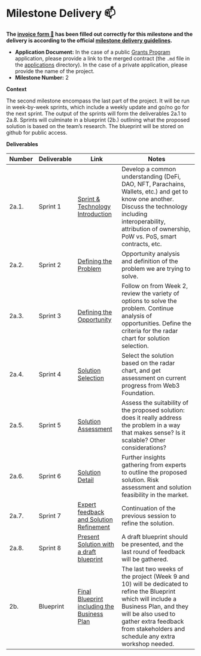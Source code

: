 # Milestone Delivery :mailbox:

**The [invoice form :pencil:](https://docs.google.com/forms/d/e/1FAIpQLSfmNYaoCgrxyhzgoKQ0ynQvnNRoTmgApz9NrMp-hd8mhIiO0A/viewform) has been filled out correctly for this milestone and the delivery is according to the official [milestone delivery guidelines](https://github.com/w3f/Grants-Program/blob/master/docs/milestone-deliverables-guidelines.md).**  

* **Application Document:** In the case of a public [Grants Program](https://github.com/w3f/Grants-Program) application, please provide a link to the merged contract (the `.md` file in the [applications](https://github.com/w3f/Grants-Program/tree/master/applications) directory). In the case of a private application, please provide the name of the project. 
* **Milestone Number:** 2

**Context**

The second milestone encompass the last part of the project. It will be run in week-by-week sprints, which include a weekly update and go/no go for the next sprint. The output of the sprints will form the deliverables 2a.1 to 2a.8. Sprints will culminate in a blueprint (2b.) outlining what the proposed solution is based on the team’s research. The blueprint will be stored on github for public access. 

**Deliverables**

| Number | Deliverable | Link | Notes |
| ------------- | ------------- | ------------- |------------- |
| 2a.1. | Sprint 1   | [Sprint & Technology Introduction](https://github.com/CogencyWeb3/Web3MediaPilot/blob/main/Deliverables/Cogency-Deliverable_2a1.md)| Develop a common understanding (DeFi, DAO, NFT, Parachains, Wallets, etc.) and get to know one another. Discuss the technology including interoperability, attribution of ownership, PoW vs. PoS, smart contracts, etc.   |
| 2a.2. | Sprint 2   | [Defining the Problem](https://github.com/CogencyWeb3/Web3MediaPilot/blob/main/Deliverables/Cogency-Deliverable_2a2.md)|  Opportunity analysis and definition of the problem we are trying to solve. |
| 2a.3. | Sprint 3   | [Defining the Opportunity](https://github.com/CogencyWeb3/Web3MediaPilot/blob/main/Deliverables/Cogency-Deliverable_2a3.md)| Follow on from Week 2, review the variety of options to solve the problem. Continue analysis of opportunities. Define the criteria for the radar chart for solution selection.  |
| 2a.4. | Sprint 4   | [Solution Selection](https://github.com/CogencyWeb3/Web3MediaPilot/blob/main/Deliverables/Cogency-Deliverable_2a4.md)|  Select the solution based on the radar chart, and get assessment on current progress from Web3 Foundation. |
| 2a.5. | Sprint 5   | [Solution Assessment](https://github.com/CogencyWeb3/Web3MediaPilot/blob/main/Deliverables/Cogency-Deliverable_2a5.md)| Assess the suitability of the proposed solution: does it really address the problem in a way that makes sense? Is it scalable? Other considerations?   |
| 2a.6. | Sprint 6   | [Solution Detail](https://github.com/CogencyWeb3/Web3MediaPilot/blob/main/Deliverables/Cogency-Deliverable_2a6.md)|  Further insights gathering from experts to outline the proposed solution. Risk assessment and solution feasibility in the market.  |
| 2a.7. | Sprint 7   | [Expert feedback and Solution Refinement](https://github.com/CogencyWeb3/Web3MediaPilot/blob/main/Deliverables/Cogency-Deliverable_2a7.md)|  Continuation of the previous session to refine the solution. |
| 2a.8. | Sprint 8   | [Present Solution with a draft blueprint](https://github.com/CogencyWeb3/Web3MediaPilot/blob/main/Deliverables/Cogency-Deliverable_2a8.md)|  A draft blueprint should be presented, and the last round of feedback will be gathered. |
| 2b.   | Blueprint  | [Final Blueprint including the Business Plan](https://github.com/CogencyWeb3/Web3MediaPilot/blob/main/Deliverables/Cogency-Deliverable_2b.md)| The last two weeks of the project (Week 9 and 10)  will be dedicated to refine the Blueprint which will include a Business Plan, and they will be also used to gather extra feedback from stakeholders and schedule any extra workshop needed.  |
